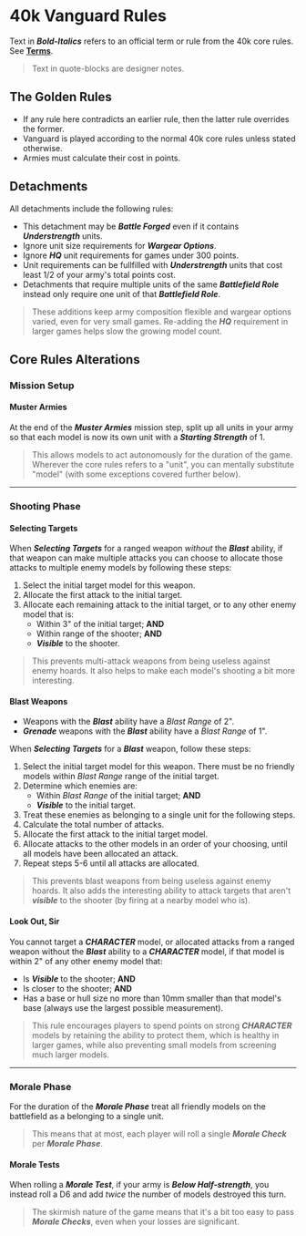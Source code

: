 # 40k Vanguard Rules

Text in ***Bold-Italics*** refers to an official term or rule from the 40k core rules. See [**Terms**](https://github.com/JoshuaCarter/40k-Vanguard/blob/main/terms.md).
> Text in quote-blocks are designer notes.

## The Golden Rules

- If any rule here contradicts an earlier rule, then the latter rule overrides the former.
- Vanguard is played according to the normal 40k core rules unless stated otherwise.
- Armies must calculate their cost in points.

## Detachments

All detachments include the following rules:

- This detachment may be ***Battle Forged*** even if it contains ***Understrength*** units.
- Ignore unit size requirements for ***Wargear Options***.
- Ignore ***HQ*** unit requirements for games under 300 points.
- Unit requirements can be fullfilled with ***Understrength*** units that cost least 1/2 of your army's total points cost.
- Detachments that require multiple units of the same ***Battlefield Role*** instead only require one unit of that ***Battlefield Role***.

> These additions keep army composition flexible and wargear options varied, even for very small games. Re-adding the ***HQ*** requirement in larger games helps slow the growing model count.

## Core Rules Alterations

### Mission Setup

#### Muster Armies

At the end of the ***Muster Armies*** mission step, split up all units in your army so that each model is now its own unit with a ***Starting Strength*** of 1.

> This allows models to act autonomously for the duration of the game. Wherever the core rules refers to a "unit", you can mentally substitute "model" (with some exceptions covered further below).

---

### Shooting Phase

#### Selecting Targets

When ***Selecting Targets*** for a ranged weapon *without* the ***Blast*** ability, if that weapon can make multiple attacks you can choose to allocate those attacks to multiple enemy models by following these steps:

1. Select the initial target model for this weapon.
1. Allocate the first attack to the initial target.
1. Allocate each remaining attack to the initial target, or to any other enemy model that is:
    - Within 3" of the initial target; **AND**
    - Within range of the shooter; **AND**
    - ***Visible*** to the shooter.

> This prevents multi-attack weapons from being useless against enemy hoards. It also helps to make each model's shooting a bit more interesting.

#### Blast Weapons

- Weapons with the ***Blast*** ability have a *Blast Range* of 2".
- ***Grenade*** weapons with the ***Blast*** ability have a *Blast Range* of 1".

When ***Selecting Targets*** for a ***Blast*** weapon, follow these steps:

1. Select the initial target model for this weapon. There must be no friendly models within *Blast Range* range of the initial target.
1. Determine which enemies are:
    - Within *Blast Range* of the initial target; **AND**
    - ***Visible*** to the initial target.
1. Treat these enemies as belonging to a single unit for the following steps.
1. Calculate the total number of attacks.
1. Allocate the first attack to the initial target model.
1. Allocate attacks to the other models in an order of your choosing, until all models have been allocated an attack.
1. Repeat steps 5-6 until all attacks are allocated.

> This prevents blast weapons from being useless against enemy hoards. It also adds the interesting ability to attack targets that aren't ***visible*** to the shooter (by firing at a nearby model who is).

#### Look Out, Sir

You cannot target a ***CHARACTER*** model, or allocated attacks from a ranged weapon without the ***Blast*** ability to a ***CHARACTER*** model, if that model is within 2" of any other enemy model that:
- Is ***Visible*** to the shooter; **AND**
- Is closer to the shooter; **AND**
- Has a base or hull size no more than 10mm smaller than that model's base (always use the largest possible measurement).

> This rule encourages players to spend points on strong ***CHARACTER*** models by retaining the ability to protect them, which is healthy in larger games, while also preventing small models from screening much larger models.

---

### Morale Phase

For the duration of the ***Morale Phase*** treat all friendly models on the battlefield as a belonging to a single unit.

> This means that at most, each player will roll a single ***Morale Check*** per ***Morale Phase***.

#### Morale Tests

When rolling a ***Morale Test***, if your army is ***Below Half-strength***, you instead roll a D6 and add *twice* the number of models destroyed this turn.

> The skirmish nature of the game means that it's a bit too easy to pass ***Morale Checks***, even when your losses are significant.

